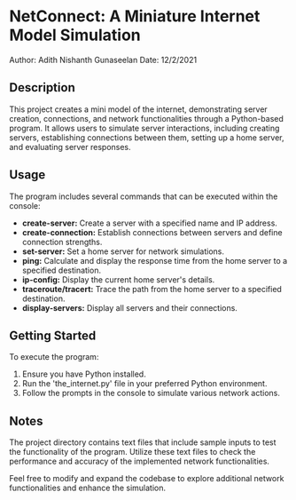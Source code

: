 # NetConnect: A Miniature Internet Model Simulation

Author: Adith Nishanth Gunaseelan
Date: 12/2/2021

## Description

This project creates a mini model of the internet, demonstrating server creation, connections, and network functionalities through a Python-based program. It allows users to simulate server interactions, including creating servers, establishing connections between them, setting up a home server, and evaluating server responses.

## Usage

The program includes several commands that can be executed within the console:
- **create-server:** Create a server with a specified name and IP address.
- **create-connection:** Establish connections between servers and define connection strengths.
- **set-server:** Set a home server for network simulations.
- **ping:** Calculate and display the response time from the home server to a specified destination.
- **ip-config:** Display the current home server's details.
- **traceroute/tracert:** Trace the path from the home server to a specified destination.
- **display-servers:** Display all servers and their connections.

## Getting Started

To execute the program:
1. Ensure you have Python installed.
2. Run the 'the_internet.py' file in your preferred Python environment.
3. Follow the prompts in the console to simulate various network actions.

## Notes

The project directory contains text files that include sample inputs to test the functionality of the program. Utilize these text files to check the performance and accuracy of the implemented network functionalities.

Feel free to modify and expand the codebase to explore additional network functionalities and enhance the simulation.

